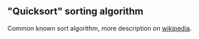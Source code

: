 ## "Quicksort" sorting algorithm

Common known sort algorithm, more description on
[wikipedia](https://en.wikipedia.org/wiki/Quicksort).
